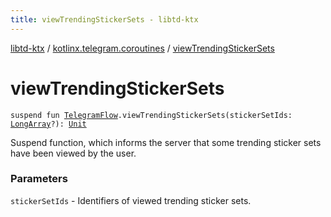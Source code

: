 ```yaml
---
title: viewTrendingStickerSets - libtd-ktx
---
```


[libtd-ktx](../index.html) / [kotlinx.telegram.coroutines](index.html) / [viewTrendingStickerSets](./view-trending-sticker-sets.html)

# viewTrendingStickerSets

`suspend fun `[`TelegramFlow`](../kotlinx.telegram.core/-telegram-flow/index.html)`.viewTrendingStickerSets(stickerSetIds: `[`LongArray`](https://kotlinlang.org/api/latest/jvm/stdlib/kotlin/-long-array/index.html)`?): `[`Unit`](https://kotlinlang.org/api/latest/jvm/stdlib/kotlin/-unit/index.html)

Suspend function, which informs the server that some trending sticker sets have been viewed by
the user.

### Parameters

`stickerSetIds` - Identifiers of viewed trending sticker sets.